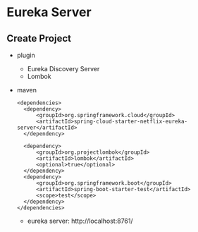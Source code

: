 # Eureka Server

## Create Project

- plugin
  - Eureka Discovery Server
  - Lombok
- maven

  ```
  <dependencies>
  	<dependency>
  		<groupId>org.springframework.cloud</groupId>
  		<artifactId>spring-cloud-starter-netflix-eureka-server</artifactId>
  	</dependency>

  	<dependency>
  		<groupId>org.projectlombok</groupId>
  		<artifactId>lombok</artifactId>
  		<optional>true</optional>
  	</dependency>
  	<dependency>
  		<groupId>org.springframework.boot</groupId>
  		<artifactId>spring-boot-starter-test</artifactId>
  		<scope>test</scope>
  	</dependency>
  </dependencies>
  ```

  - eureka server: http://localhost:8761/

